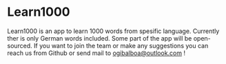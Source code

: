 # Learn1000
Learn1000 is an app to learn 1000 words from spesific language. Currently ther is only German words included. Some part of the app will be open-sourced. If you want to join the team or make any suggestions you can reach us from Github or send mail to ogibalboa@outlook.com !
